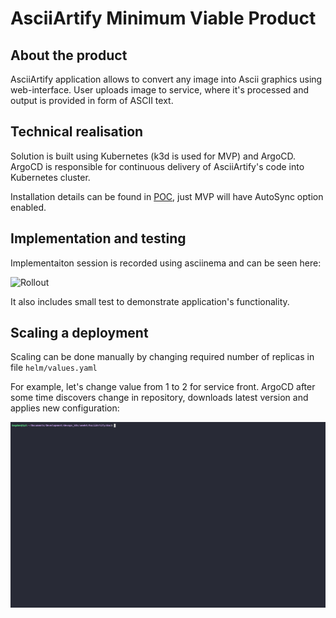 # AsciiArtify Minimum Viable Product

## About the product

AsciiArtify application allows to convert any image into Ascii graphics using web-interface. User uploads image to service, where it's processed and output is provided in form of ASCII text.

## Technical realisation

Solution is built using Kubernetes (k3d is used for MVP) and ArgoCD. ArgoCD is responsible for continuous delivery of AsciiArtify's code into Kubernetes cluster.

Installation details can be found in [POC](POC.md), just MVP will have AutoSync option enabled. 


## Implementation and testing 

Implementaiton session is recorded using asciinema and can be seen here:

![Rollout](rec1.gif)

It also includes small test to demonstrate application's functionality.


## Scaling a deployment

Scaling can be done manually by changing required number of replicas in file `helm/values.yaml`

For example, let's change value from 1 to 2 for service front. ArgoCD after some time discovers change in repository, downloads latest version and applies new configuration:

![Scaling](rec2.gif)